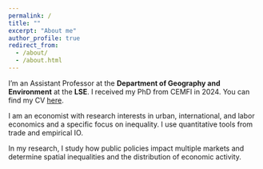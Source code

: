 ```yaml
---
permalink: /
title: ""
excerpt: "About me"
author_profile: true
redirect_from: 
  - /about/
  - /about.html
---
```




I’m an Assistant Professor at the **Department of Geography and Environment** at the **LSE**. I received my PhD from CEMFI in 2024. You can find my CV <a href="https://giorgiopietrabissa.github.io/files/CV.pdf" target="_blank">here</a>.

I am an economist with research interests in urban, international, and labor economics and a specific focus on inequality. I use quantitative tools from trade and empirical IO.

In my research, I study how public policies impact multiple markets and determine spatial inequalities and the distribution of economic activity.
